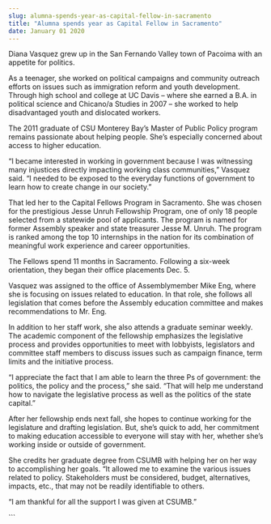 ```yaml
---
slug: alumna-spends-year-as-capital-fellow-in-sacramento
title: "Alumna spends year as Capital Fellow in Sacramento"
date: January 01 2020
---
```


 
<p>
  Diana Vasquez grew up in the San Fernando Valley town of Pacoima with an
  appetite for politics.
</p>
<p>
  As a teenager, she worked on political campaigns and community outreach
  efforts on issues such as immigration reform and youth development. Through
  high school and college at UC Davis – where she earned a B.A. in political
  science and Chicano/a Studies in 2007 – she worked to help disadvantaged youth
  and dislocated workers.
</p>
<p>
  The 2011 graduate of CSU Monterey Bay’s Master of Public Policy program
  remains passionate about helping people. She’s especially concerned about
  access to higher education.
</p>
<p>
  “I became interested in working in government because I was witnessing many
  injustices directly impacting working class communities,” Vasquez said. “I
  needed to be exposed to the everyday functions of government to learn how to
  create change in our society.”
</p>
<p>
  That led her to the Capital Fellows Program in Sacramento. She was chosen for
  the prestigious Jesse Unruh Fellowship Program, one of only 18 people selected
  from a statewide pool of applicants. The program is named for former Assembly
  speaker and state treasurer Jesse M. Unruh. The program is ranked among the
  top 10 internships in the nation for its combination of meaningful work
  experience and career opportunities.
</p>
<p>
  The Fellows spend 11 months in Sacramento. Following a six&#45;week
  orientation, they began their office placements Dec. 5.
</p>
<p>
  Vasquez was assigned to the office of Assemblymember Mike Eng, where she is
  focusing on issues related to education. In that role, she follows all
  legislation that comes before the Assembly education committee and makes
  recommendations to Mr. Eng.
</p>
<p>
  In addition to her staff work, she also attends a graduate seminar weekly. The
  academic component of the fellowship emphasizes the legislative process and
  provides opportunities to meet with lobbyists, legislators and committee staff
  members to discuss issues such as campaign finance, term limits and the
  initiative process.
</p>
<p>
  “I appreciate the fact that I am able to learn the three Ps of government: the
  politics, the policy and the process,” she said. “That will help me understand
  how to navigate the legislative process as well as the politics of the state
  capital.”
</p>
<p>
  After her fellowship ends next fall, she hopes to continue working for the
  legislature and drafting legislation. But, she’s quick to add, her commitment
  to making education accessible to everyone will stay with her, whether she’s
  working inside or outside of government.
</p>
<p>
  She credits her graduate degree from CSUMB with helping her on her way to
  accomplishing her goals. “It allowed me to examine the various issues related
  to policy. Stakeholders must be considered, budget, alternatives, impacts,
  etc., that may not be readily identifiable to others.
</p>
<p>“I am thankful for all the support I was given at CSUMB.”</p>
```
